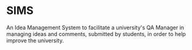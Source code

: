 # SIMS
An Idea Management System to facilitate a university's QA Manager in managing ideas and comments, submitted by students, in order to help improve the university.
